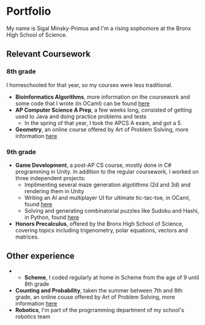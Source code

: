 # Portfolio

My name is Sigal Minsky-Primus and I'm a rising sophomore at the Bronx High School of Science.

## Relevant Coursework

### 8th grade

I homeschooled for that year, so my courses were less traditional.

- **Bioinformatics Algorithms**, more information on the coursework and some code that I wrote (in OCaml) can be found [here](https://github.com/sigalrmp/Bioinformatics-Portfolio)
- **AP Computer Science A Prep**, a few weeks long, consisted of getting used to Java and doing practice problems and tests
  -   In the spring of that year, I took the APCS A exam, and got a 5.
- **Geometry**, an online course offered by Art of Problem Solving, more information [here](https://artofproblemsolving.com/school/course/intro-geometry)
  
### 9th grade

- **Game Development**, a post-AP CS course, mostly done in C# programming in Unity. In addition to the regular coursework, I worked on three independent projects:
  - Implimenting several maze generation algotithms (2d and 3d) and rendering them in Unity
  - Writing an AI and multiplayer UI for ultimate tic-tac-toe, in OCaml, found [here](https://github.com/sigalrmp/Ultimate-Tic-Tac-Toe)
  - Solving and generating combinatorial puzzles like Sudoku and Hashi, in Python, found [here](https://github.com/sigalrmp/puzzles-2022)
- **Honors Precalculus**, offered by the Bronx High School of Science, covering topics including trigenometry, polar equations, vectors and matrices.

## Other experience

- - **Scheme**, I coded regularly at home in Scheme from the age of 9 until 8th grade
- **Counting and Probability**, taken the summer between 7th and 8th grade, an online couse offered by Art of Problem Solving, more information [here](https://artofproblemsolving.com/school/course/intro-counting)
- **Robotics**, I'm part of the progrramming department of my school's robotics team

